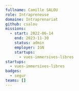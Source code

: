 ```yaml
---
fullname: Camille SALOU
role: Intrapreneuse
domaine: Intraprenariat
github: csalou
missions:
  - start: 2022-06-14
    end: 2023-11-30
    status: admin
    employer: IGN
    startups:
      - vues-immersives-libres
startups:
  - vues-immersives-libres
badges:
  - segur
teams: []
---
```

